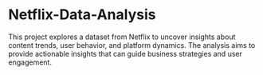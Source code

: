 # Netflix-Data-Analysis
This project explores a dataset from Netflix to uncover insights about content trends, user behavior, and platform dynamics. The analysis aims to provide actionable insights that can guide business strategies and user engagement.
